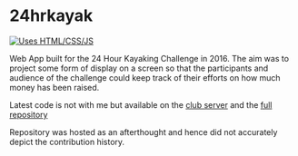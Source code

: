 # 24hrkayak
[![Uses HTML/CSS/JS](https://img.shields.io/badge/Uses-HTML&sol;CSS&sol;JS-brightgreen.svg?style=for-the-badge)](//shields.io/)

Web App built for the 24 Hour Kayaking Challenge in 2016. The aim was to project some form of display on a screen so that the participants and audience of the challenge could keep track of their efforts on how much money has been raised.

Latest code is not with me but available on the [club server](https://infocommsociety.com/~yicheng/24hrkayak/) and the [full repository](//github.com/yicheng340/StaticKayakingTimerDisplay "yicheng340/StaticKayakingTimerDisplay")

Repository was hosted as an afterthought and hence did not accurately depict the contribution history.
